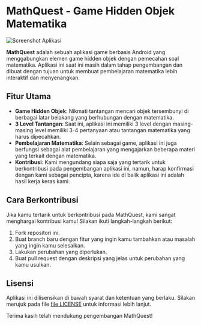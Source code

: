# MathQuest - Game Hidden Objek Matematika

![Screenshot Aplikasi](URL_Gambar_Aplikasi)

**MathQuest** adalah sebuah aplikasi game berbasis Android yang menggabungkan elemen game hidden objek dengan pemecahan soal matematika. Aplikasi ini saat ini masih dalam tahap pengembangan dan dibuat dengan tujuan untuk membuat pembelajaran matematika lebih interaktif dan menyenangkan.

## Fitur Utama

- **Game Hidden Objek**: Nikmati tantangan mencari objek tersembunyi di berbagai latar belakang yang berhubungan dengan matematika.
- **3 Level Tantangan**: Saat ini, aplikasi ini memiliki 3 level dengan masing-masing level memiliki 3-4 pertanyaan atau tantangan matematika yang harus dipecahkan.
- **Pembelajaran Matematika**: Selain sebagai game, aplikasi ini juga berfungsi sebagai alat pembelajaran yang mengajarkan beberapa materi yang terkait dengan matematika.
- **Kontribusi**: Kami mengundang siapa saja yang tertarik untuk berkontribusi pada pengembangan aplikasi ini, namun, harap konfirmasi dengan kami sebagai pencipta, karena ide di balik aplikasi ini adalah hasil kerja keras kami.

## Cara Berkontribusi

Jika kamu tertarik untuk berkontribusi pada MathQuest, kami sangat menghargai kontribusi kamu! Silakan ikuti langkah-langkah berikut:

1. Fork repositori ini.
2. Buat branch baru dengan fitur yang ingin kamu tambahkan atau masalah yang ingin kamu selesaikan.
3. Lakukan perubahan yang diperlukan.
4. Buat pull request dengan deskripsi yang jelas untuk perubahan yang kamu usulkan.

## Lisensi

Aplikasi ini dilisensikan di bawah syarat dan ketentuan yang berlaku. Silakan merujuk pada file [file LICENSE](LICENSE) untuk informasi lebih lanjut.

Terima kasih telah mendukung pengembangan MathQuest!
